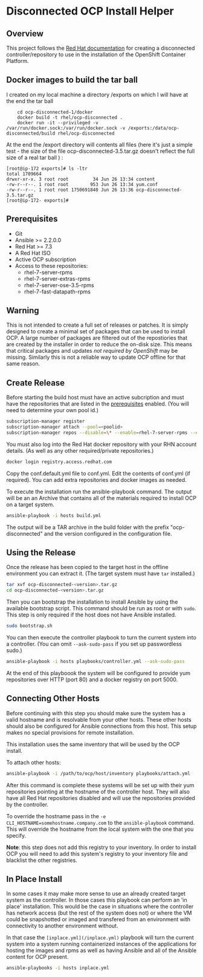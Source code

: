# Disconnected OCP Install Helper

## Overview
This project follows the [Red Hat documentation](https://docs.openshift.com/container-platform/3.5/install_config/install/disconnected_install.html) for creating a disconnected controller/repository to use in the installation of the OpenShift Container Platform.

## Docker images to build the tar ball
I created on my local machine a directory /exports on which I will have at the end the tar ball
```
    cd ocp-disconnected-1/docker
    docker build -t rhel/ocp-disconnected .
    docker run -it --privileged -v /var/run/docker.sock:/var/run/docker.sock -v /exports:/data/ocp-disconnected/build rhel/ocp-disconnected
```
At the end the /export directory will contents all files (here it's just a simple test - the size of the file ocp-disconnected-3.5.tar.gz doesn't reflect the full size of a real tar ball ) :
```
[root@ip-172 exports]# ls -ltr
total 1709664
drwxr-xr-x. 3 root root         34 Jun 26 13:34 content
-rw-r--r--. 1 root root        953 Jun 26 13:34 yum.conf
-rw-r--r--. 1 root root 1750691840 Jun 26 13:36 ocp-disconnected-3.5.tar.gz
[root@ip-172- exports]#
```


## Prerequisites
* Git
* Ansible >= 2.2.0.0
* Red Hat >= 7.3
* A Red Hat ISO
* Active OCP subscription
* Access to these repositories:
    - rhel-7-server-rpms
    - rhel-7-server-extras-rpms
    - rhel-7-server-ose-3.5-rpms
    - rhel-7-fast-datapath-rpms

## Warning
This is not intended to create a full set of releases or patches. It is simply designed to create a minimal set of packages that can be used to install OCP. A large number of packages are filtered out of the repostiories that are created by the installer in order to reduce the on-disk size. This means that critical packages and updates *not required by OpenShift* may be missing. Similarly this is not a reliable way to update OCP offline for that same reason.

## Create Release
Before starting the build host must have an active subcription and must have the repositories that are listed in the [prerequisites](#prerequisites) enabled. (You will need to determine your own pool id.)

```bash
subscription-manager register
subscription-manager attach --pool=<poolid>
subscription-manager repos --disable=\* --enable=rhel-7-server-rpms --enable rhel-7-server-extras-rpms --enable rhel-7-server-ose-3.5-rpms --enable rhel-7-fast-datapath-rpms
```

You must also log into the Red Hat docker repository with your RHN account details. (As well as any other required/private repositories.)

```bash
docker login registry.access.redhat.com
```

Copy the conf.default.yml file to conf.yml. Edit the contents of conf.yml (if required). You can add extra repositories and docker images as needed. 

To execute the installation run the ansible-playbook command. The output will be an an Archive that contains all of the materials required to install OCP on a target system.

```bash
ansible-playbook -i hosts build.yml
```

The output will be a TAR archive in the build folder with the prefix "ocp-disconnected" and the version configured in the configuration file.

## Using the Release
Once the release has been copied to the target host in the offline environment you can extract it. (The target system must have `tar` installed.)

```bash
tar xvf ocp-disconnected-<version>.tar.gz
cd ocp-disconnected-<version>.tar.gz
```

Then you can bootstrap the installation to install Ansible by using the available bootstrap script. This command should be run as root or with `sudo`. This step is only required if the host does not have Ansible installed.

```bash
sudo bootstrap.sh
```

You can then execute the controller playbook to turn the current system into a controller. (You can omit `--ask-sudo-pass` if you set up passwordless sudo.)

```bash
ansible-playbook -i hosts playbooks/controller.yml --ask-sudo-pass
```

At the end of this playboook the system will be configured to provide yum repositories over HTTP (port 80) and a docker registry on port 5000.

## Connecting Other Hosts
Before continuing with this step you should make sure the system has a valid hostname and is resolvable from your other hosts. These other hosts should also be configured for Ansible connections from this host. This setup makes no special provisions for remote installation.

This installation uses the same inventory that will be used by the OCP install.

To attach other hosts:
```bash
ansible-playbook -i /path/to/ocp/host/inventory playbooks/attach.yml
```

After this command is complete these systems will be set up with their yum repositories pointing at the hostname of the controller host. They will also have all Red Hat repositories disabled and will use the repositories provided by the controller.

To override the hostname pass in the `-e CLI_HOSTNAME=somehostname.company.com` to the `ansible-playbook` command. This will override the hostname from the local system with the one that you specify.

**Note**: this step does not add this registry to your inventory. In order to install OCP you will need to add this system's registry to your inventory file and blacklist the other registries.

## In Place Install
In some cases it may make more sense to use an already created target system as the controller. In those cases this playbook can perform an 'in place' installation. This would be the case in situations where the controller has network access (but the rest of the system does not) or where the VM could be snapshotted or imaged and transfered from an environment with connectivity to another environment without.

In that case the `[inplace.yml](/inplace.yml)` playbook will turn the current system into a system running containerized instances of the applications for hosting the images and rpms as well as having Ansible and all of the Ansible content for OCP present.

```bash
ansible-playbooks -i hosts inplace.yml
```



